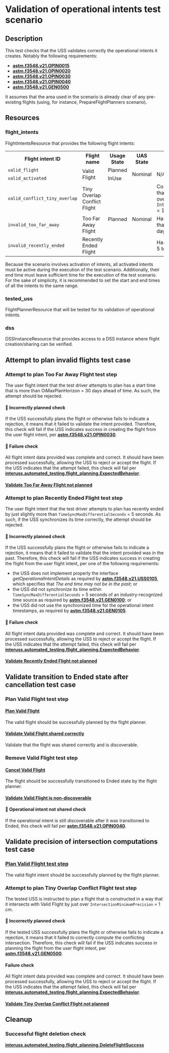 # Validation of operational intents test scenario

## Description
This test checks that the USS validates correctly the operational intents it creates.
Notably the following requirements:
- **[astm.f3548.v21.OPIN0015](../../../../requirements/astm/f3548/v21.md)**
- **[astm.f3548.v21.OPIN0020](../../../../requirements/astm/f3548/v21.md)**
- **[astm.f3548.v21.OPIN0030](../../../../requirements/astm/f3548/v21.md)**
- **[astm.f3548.v21.OPIN0040](../../../../requirements/astm/f3548/v21.md)**
- **[astm.f3548.v21.GEN0500](../../../../requirements/astm/f3548/v21.md)**

It assumes that the area used in the scenario is already clear of any pre-existing flights (using, for instance, PrepareFlightPlanners scenario).

## Resources
### flight_intents
FlightIntentsResource that provides the following flight intents:

<table>
  <tr>
    <th>Flight intent ID</th>
    <th>Flight name</th>
    <th>Usage State</th>
    <th>UAS State</th>
    <th>Invalid details</th>
  </tr>
  <tr>
    <td><code>valid_flight</code></td>
    <td rowspan="2">Valid Flight</td>
    <td>Planned</td>
    <td rowspan="2">Nominal</td>
    <td rowspan="2">N/A</td>
  </tr>
  <tr>
    <td><code>valid_activated</code></td>
    <td>InUse</td>
  </tr>

  <tr>
    <td><code>valid_conflict_tiny_overlap</code></td>
    <td>Tiny Overlap Conflict Flight</td>
    <td rowspan="3">Planned</td>
    <td rowspan="3">Nominal</td>
    <td>Conflicts with Flight 1 such that their 3D volumes have an overlap just above <code>IntersectionMinimumPrecision</code> = 1cm</td>
  </tr>
  <tr>
    <td><code>invalid_too_far_away</code></td>
    <td>Too Far Away Flight</td>
    <td>Has a start time that is more than <code>OiMaxPlanHorizon</code> = 30 days ahead of time</td>
  </tr>
  <tr>
    <td><code>invalid_recently_ended</code></td>
    <td>Recently Ended Flight</td>
    <td>Has an end time that is within 5 to 10 seconds in the past.</td>
  </tr>
</table>

Because the scenario involves activation of intents, all activated intents must be active during the execution of the
test scenario. Additionally, their end time must leave sufficient time for the execution of the test scenario. For the
sake of simplicity, it is recommended to set the start and end times of all the intents to the same range.

### tested_uss
FlightPlannerResource that will be tested for its validation of operational intents.

### dss
DSSInstanceResource that provides access to a DSS instance where flight creation/sharing can be verified.

## Attempt to plan invalid flights test case
### Attempt to plan Too Far Away Flight test step
The user flight intent that the test driver attempts to plan has a start time that is more than OiMaxPlanHorizon = 30 days ahead of
time. As such, the attempt should be rejected.

#### 🛑 Incorrectly planned check
If the USS successfully plans the flight or otherwise fails to indicate a rejection, it means that it failed to validate
the intent provided.  Therefore, this check will fail if the USS indicates success in creating the flight from the user
flight intent, per **[astm.f3548.v21.OPIN0030](../../../../requirements/astm/f3548/v21.md)**.

#### 🛑 Failure check
All flight intent data provided was complete and correct. It should have been processed successfully, allowing the USS
to reject or accept the flight. If the USS indicates that the attempt failed, this check will fail per
**[interuss.automated_testing.flight_planning.ExpectedBehavior](../../../../requirements/interuss/automated_testing/flight_planning.md)**.

#### [Validate Too Far Away Flight not planned](../validate_not_shared_operational_intent.md)

### Attempt to plan Recently Ended Flight test step
The user flight intent that the test driver attempts to plan has recently ended by just slightly more than `TimeSyncMaxDifferentialSeconds` = 5 seconds.
As such, if the USS synchronizes its time correctly, the attempt should be rejected.

#### 🛑 Incorrectly planned check
If the USS successfully plans the flight or otherwise fails to indicate a rejection, it means that it failed to validate
that the intent provided was in the past. Therefore, this check will fail if the USS indicates success in creating the
flight from the user flight intent, per one of the following requirements:
- the USS does not implement properly the interface _getOperationalIntentDetails_ as required by **[astm.f3548.v21.USS0105](../../../../requirements/astm/f3548/v21.md)**, which specifies that _The end time may not be in the past_; or
- the USS did not synchronize its time within `TimeSyncMaxDifferentialSeconds` = 5 seconds of an industry-recognized time source as required by **[astm.f3548.v21.GEN0100](../../../../requirements/astm/f3548/v21.md)**; or
- the USS did not use the synchronized time for the operational intent timestamps, as required by **[astm.f3548.v21.GEN0105](../../../../requirements/astm/f3548/v21.md)**.

#### 🛑 Failure check
All flight intent data provided was complete and correct. It should have been processed successfully, allowing the USS
to reject or accept the flight. If the USS indicates that the attempt failed, this check will fail per
**[interuss.automated_testing.flight_planning.ExpectedBehavior](../../../../requirements/interuss/automated_testing/flight_planning.md)**.

#### [Validate Recently Ended Flight not planned](../validate_not_shared_operational_intent.md)

## Validate transition to Ended state after cancellation test case
### Plan Valid Flight test step

#### [Plan Valid Flight](../../../flight_planning/plan_flight_intent.md)
The valid flight should be successfully planned by the flight planner.

#### [Validate Valid Flight shared correctly](../validate_shared_operational_intent.md)
Validate that the flight was shared correctly and is discoverable.

### Remove Valid Flight test step

#### [Cancel Valid Flight](../../../flight_planning/delete_flight_intent.md)
The flight should be successfully transitioned to Ended state by the flight planner.

#### [Validate Valid Flight is non-discoverable](../validate_removed_operational_intent.md)

#### 🛑 Operational intent not shared check
If the operational intent is still discoverable after it was transitioned to Ended,
this check will fail per **[astm.f3548.v21.OPIN0040](../../../../requirements/astm/f3548/v21.md)**.

## Validate precision of intersection computations test case
### [Plan Valid Flight test step](../../../flight_planning/plan_flight_intent.md)
The valid flight intent should be successfully planned by the flight planner.

### Attempt to plan Tiny Overlap Conflict Flight test step
The tested USS is instructed to plan a flight that is constructed in a way that it intersects with Valid Flight by just
over `IntersectionMinimumPrecision` = 1 cm.

#### 🛑 Incorrectly planned check
If the tested USS successfully plans the flight or otherwise fails to indicate a rejection, it means that it failed
to correctly compute the conflicting intersection. Therefore, this check will fail if the USS indicates success in
planning the flight from the user flight intent, per **[astm.f3548.v21.GEN0500](../../../../requirements/astm/f3548/v21.md)**.

#### Failure check
All flight intent data provided was complete and correct. It should have been processed successfully, allowing the USS
to reject or accept the flight. If the USS indicates that the attempt failed, this check will fail per
**[interuss.automated_testing.flight_planning.ExpectedBehavior](../../../../requirements/interuss/automated_testing/flight_planning.md)**.

#### [Validate Tiny Overlap Conflict Flight not planned](../validate_not_shared_operational_intent.md)

## Cleanup
### Successful flight deletion check
**[interuss.automated_testing.flight_planning.DeleteFlightSuccess](../../../../requirements/interuss/automated_testing/flight_planning.md)**
